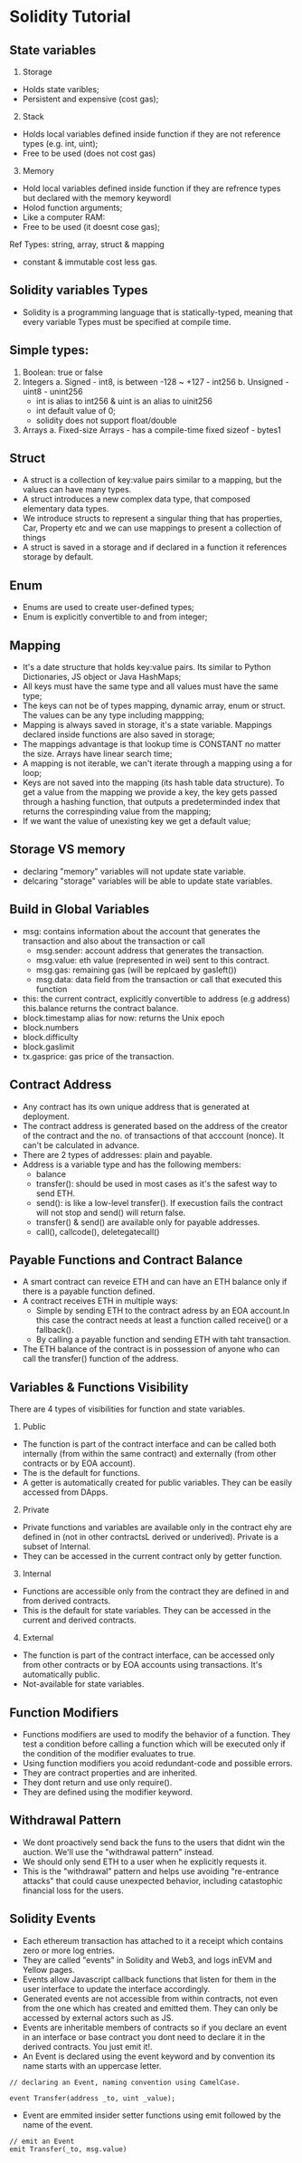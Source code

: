 # Solidity Tutorial

## State variables

1. Storage

- Holds state varibles;
- Persistent and expensive (cost gas);

2. Stack

- Holds local variables defined inside function if they are not reference types (e.g. int, uint);
- Free to be used (does not cost gas)

3. Memory

- Hold local variables defined inside function if they are refrence types
  but declared with the memory keywordl
- Holod function arguments;
- Like a computer RAM:
- Free to be used (it doesnt cose gas);

Ref Types: string, array, struct & mapping

- constant & immutable cost less gas.

## Solidity variables Types

- Solidity is a programming language that is statically-typed, meaning that every variable Types
  must be specified at compile time.

## Simple types:

1. Boolean: true or false
2. Integers
   a. Signed - int8, is between -128 ~ +127 - int256
   b. Unsigned - uint8 - unint256
   - int is alias to int256 & uint is an alias to uinit256
   - int default value of 0;
   - solidity does not support float/double
3. Arrays
   a. Fixed-size Arrays - has a compile-time fixed sizeof - bytes1

## Struct

- A struct is a collection of key:value pairs similar to a mapping, but the values can have many types.
- A struct introduces a new complex data type, that composed elementary data types.
- We introduce structs to represent a singular thing that has properties, Car, Property etc and we can use
  mappings to present a collection of things
- A struct is saved in a storage and if declared in a function it references storage by default.

## Enum

- Enums are used to create user-defined types;
- Enum is explicitly convertible to and from integer;

## Mapping

- It's a date structure that holds key:value pairs. Its similar to Python Dictionaries, JS object or Java HashMaps;
- All keys must have the same type and all values must have the same type;
- The keys can not be of types mapping, dynamic array, enum or struct. The values
  can be any type including mappping;
- Mapping is always saved in storage, it's a state variable. Mappings declared inside functions are also saved in storage;
- The mappings advantage is that lookup time is CONSTANT no matter the size. Arrays have linear search time;
- A mapping is not iterable, we can't iterate through a mapping using a for loop;
- Keys are not saved into the mapping (its hash table data structure). To get a value from the mapping
  we provide a key, the key gets passed through a hashing function, that outputs a predeterminded index
  that returns the correspinding value from the mapping;
- If we want the value of unexisting key we get a default value;

## Storage VS memory

- declaring "memory" variables will not update state variable.
- delcaring "storage" variables will be able to update state variables.

## Build in Global Variables

- msg: contains information about the account that generates the transaction and
  also about the transaction or call
  - msg.sender: account address that generates the transaction.
  - msg.value: eth value (represented in wei) sent to this contract.
  - msg.gas: remaining gas (will be replcaed by gasleft())
  - msg.data: data field from the transaction or call that executed this function
- this: the current contract, explicitly convertible to address (e.g address)
  this.balance returns the contract balance.
- block.timestamp alias for now: returns the Unix epoch
- block.numbers
- block.difficulty
- block.gaslimit
- tx.gasprice: gas price of the transaction.

## Contract Address

- Any contract has its own unique address that is generated at deployment.
- The contract address is generated based on the address of the creator of the contract and the no. of transactions of that acccount (nonce). It can't be calculated in advance.
- There are 2 types of addresses: plain and payable.
- Address is a variable type and has the following members:
  - balance
  - transfer(): should be used in most cases as it's the safest way to send ETH.
  - send(): is like a low-level transfer(). If execustion fails the contract will not stop and send() will return false.
  - transfer() & send() are available only for payable addresses.
  - call(), callcode(), deletegatecall()

## Payable Functions and Contract Balance

- A smart contract can reveice ETH and can have an ETH balance only if there is a payable function defined.
- A contract receives ETH in multiple ways:
  - Simple by sending ETH to the contract adress by an EOA account.In this case the contract needs at least a function called receive() or a fallback().
  - By calling a payable function and sending ETH with taht transaction.
- The ETH balance of the contract is in possession of anyone who can call the transfer() function of the address.

## Variables & Functions Visibility

There are 4 types of visibilities for function and state variables.

1. Public

- The function is part of the contract interface and can be called both internally (from within the same contract) and externally (from other contracts or by EOA account).
- The is the default for functions.
- A getter is automatically created for public variables. They can be easily accessed from DApps.

2. Private

- Private functions and variables are available only in the contract ehy are defined in (not in other contractsL derived or underived). Private is a subset of Internal.
- They can be accessed in the current contract only by getter function.

3. Internal

- Functions are accessible only from the contract they are defined in and from derived contracts.
- This is the default for state variables. They can be accessed in the current and derived contracts.

4. External

- The function is part of the contract interface, can be accessed only from other contracts or by EOA accounts using transactions. It's automatically public.
- Not-available for state variables.

## Function Modifiers

- Functions modifiers are used to modify the behavior of a function. They test a condition before calling a function which will be executed only if the condition of the modifier evaluates to true.
- Using function modifiers you acoid redundant-code and possible errors.
- They are contract properties and are inherited.
- They dont return and use only require().
- They are defined using the modifier keyword.

## Withdrawal Pattern

- We dont proactively send back the funs to the users that didnt win the auction. We'll use the "withdrawal pattern" instead.
- We should only send ETH to a user when he explicitly requests it.
- This is the "withdrawal" pattern and helps use avoiding "re-entrance attacks" that could cause unexpected behavior, including catastophic financial loss for the users.

## Solidity Events

- Each ethereum transaction has attached to it a receipt which contains zero or more log entries.
- They are called "events" in Solidity and Web3, and logs inEVM and Yellow pages.
- Events allow Javascript callback functions that listen for them in the user interface to update the interface accordingly.
- Generated events are not accessible from within contracts, not even from the one which has created and emitted them. They can only be accessed by external actors such as JS.
- Events are inheritable members of contracts so if you declare an event in an interface or base contract you dont need to declare it in the derived contracts. You just emit it!.
- An Event is declared using the event keyword and by convention its name starts with an uppercase letter.

```
// declaring an Event, naming convention using CamelCase.

event Transfer(address _to, uint _value);
```

- Event are emmited insider setter functions using emit followed by the name of the event.

```
// emit an Event
emit Transfer(_to, msg.value)
```
